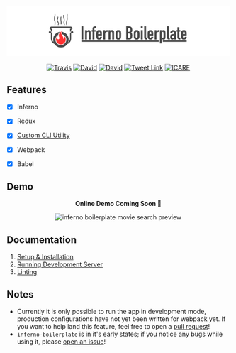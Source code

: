 ![inferno boilerplate](docs/img/banner.png)

<p align="center">
  <a href='https://travis-ci.org/garetmckinley/inferno-boilerplate'><img alt='Travis' src='https://img.shields.io/travis/garetmckinley/inferno-boilerplate.svg'/></a>
  <a href='https://github.com/garetmckinley/inferno-boilerplate/issues'><img alt='David' src='https://img.shields.io/david/garetmckinley/inferno-boilerplate.svg'/></a>
  <a href='https://github.com/garetmckinley/inferno-boilerplate/issues'><img alt='David' src='https://img.shields.io/david/dev/garetmckinley/inferno-boilerplate.svg'/></a>
  <a href='https://twitter.com/intent/tweet?hashtags=inferno-boilerplate&original_referer=https%3A%2F%2Fgithub.com%2Fgaretmckinley%2Finferno-boilerplate&ref_src=github%5Etfw&tw_p=tweetbutton&url=https%3A%2F%2Fgithub.com%2Fgaretmckinley%2Finferno-boilerplate&via=garetmckinley'><img alt='Tweet Link' src='https://img.shields.io/twitter/url/http/shields.io.svg?style=social'/></a>
  <a href="https://mjackson.me/icare"><img src="https://mjackson.me/icare/ICARE-white.png" alt="ICARE"></a>
</p>

## Features

- [x] Inferno
- [x] Redux
- [x] [Custom CLI Utility](docs/CLI.md)
- [x] Webpack
- [x] Babel


## Demo

<p align="center">
  <b>Online Demo Coming Soon 🎉</b>
</p>

<p align="center">
  <img src="http://imgur.com/CgPk0Am.gif" alt="inferno boilerplate movie search preview"/>
</p>


## Documentation

1. [Setup & Installation](docs/Setup.md)
2. [Running Development Server](docs/Dev_Server.md)
3. [Linting](docs/Linting.md)

## Notes

- Currently it is only possible to run the app in development mode, production configurations have not yet been written for webpack yet. If you want to help land this feature, feel free to open a [pull request](https://github.com/garetmckinley/inferno-boilerplate/pulls)!
- `inferno-boilerplate` is in it's early states; if you notice any bugs while using it, please [open an issue](https://github.com/garetmckinley/inferno-boilerplate/issues/new)!
